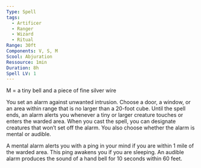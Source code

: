 ```yaml
---
Type: Spell
tags:
  - Artificer
  - Ranger
  - Wizard
  - Ritual
Range: 30ft
Components: V, S, M
Scool: Abjuration
Ressource: 1min
Duration: 8h
Spell LV: 1
---
```

M = a tiny bell and a piece of fine silver wire

You set an alarm against unwanted intrusion. Choose a door, a window, or an area within range that is no larger than a 20-foot cube. Until the spell ends, an alarm alerts you whenever a tiny or larger creature touches or enters the warded area. When you cast the spell, you can designate creatures that won’t set off the alarm. You also choose whether the alarm is mental or audible.

A mental alarm alerts you with a ping in your mind if you are within 1 mile of the warded area. This ping awakens you if you are sleeping. An audible alarm produces the sound of a hand bell for 10 seconds within 60 feet.
